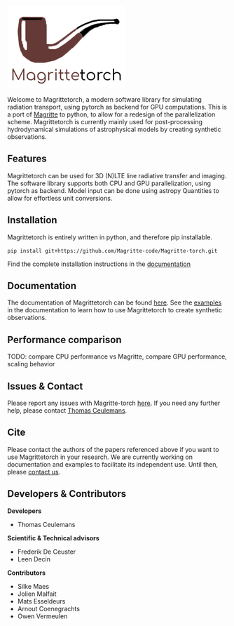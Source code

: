 <img src="docs/src/images/Magrittetorch_logo_no_background.png" alt="logo">

Welcome to Magrittetorch, a modern software library for simulating radiation transport, using pytorch as backend for GPU computations.
This is a port of [Magritte](https://github.com/Magritte-code/Magritte) to python, to allow for a redesign of the parallelization scheme.
Magrittetorch is currently mainly used for post-processing hydrodynamical simulations of astrophysical models by creating synthetic observations.

## Features
Magrittetorch can be used for 3D (N)LTE line radiative transfer and imaging. The software library supports both CPU and GPU parallelization, using pytorch as backend. Model input can be done using astropy Quantities to allow for effortless unit conversions.


## Installation
Magrittetorch is entirely written in python, and therefore pip installable. 
```console
pip install git+https://github.com/Magritte-code/Magritte-torch.git
```
Find the complete installation instructions in the [documentation](https://magritte-torch.readthedocs.io/en/latest/0_getting_started/index.html)

## Documentation
The documentation of Magrittetorch can be found [here](https://magritte-torch.readthedocs.io).
See the [examples](https://magritte-torch.readthedocs.io/en/latest/1_examples/index.html) in the
documentation to learn how to use Magrittetorch to create synthetic observations.

## Performance comparison
TODO: compare CPU performance vs Magritte, compare GPU performance, scaling behavior

## Issues & Contact
Please report any issues with Magritte-torch [here](https://github.com/Magritte-code/Magritte-torch/issues). If you need any further help, please contact [Thomas Ceulemans](https://thomasceulemans.github.io/).

## Cite
Please contact the authors of the papers referenced above if you want to use
Magrittetorch in your research. We are currently working on documentation and
examples to facilitate its independent use. Until then, please
[contact us](https://thomasceulemans.github.io/).

## Developers & Contributors
**Developers**
* Thomas Ceulemans

**Scientific & Technical advisors**
* Frederik De Ceuster
* Leen Decin

**Contributors**
* Silke Maes
* Jolien Malfait
* Mats Esseldeurs
* Arnout Coenegrachts
* Owen Vermeulen

